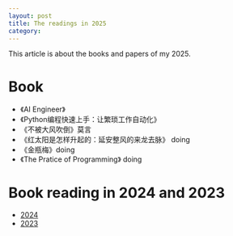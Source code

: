```yaml
---
layout: post
title: The readings in 2025
category: 
---
```


This article is about the books and papers of my 2025.

# Book
*  《AI Engineer》
* 《Python编程快速上手：让繁琐工作自动化》
* 《不被大风吹倒》莫言
* 《红太阳是怎样升起的：延安整风的来龙去脉》 doing
* 《金瓶梅》doing 
* 《The Pratice of Programming》 doing 

# Book reading in 2024 and 2023
* [2024](https://guimy.tech/2024/04/13/the-readings-in-2024.html)
* [2023](https://guimy.tech/2023/10/26/the-readings-of-my-2023.html)
